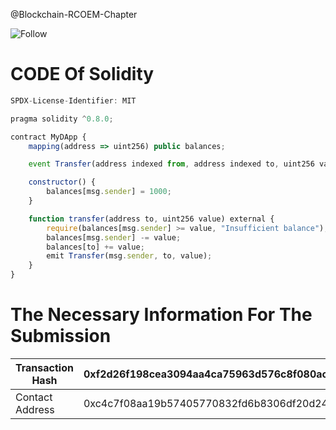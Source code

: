 @Blockchain-RCOEM-Chapter

![Follow](https://img.shields.io/badge/RCOEM-Follow-blue)
# CODE Of Solidity
```js
SPDX-License-Identifier: MIT

pragma solidity ^0.8.0;

contract MyDApp {
    mapping(address => uint256) public balances;

    event Transfer(address indexed from, address indexed to, uint256 value);

    constructor() {
        balances[msg.sender] = 1000;
    }

    function transfer(address to, uint256 value) external {
        require(balances[msg.sender] >= value, "Insufficient balance");
        balances[msg.sender] -= value;
        balances[to] += value;
        emit Transfer(msg.sender, to, value);
    }
}
```

# The Necessary Information For The Submission

| Transaction Hash |  0xf2d26f198cea3094aa4ca75963d576c8f080ac5a982ad3f1942e2f8d635d5fca |
| --- | --- |
|Contact Address | 0xc4c7f08aa19b57405770832fd6b8306df20d245c |
